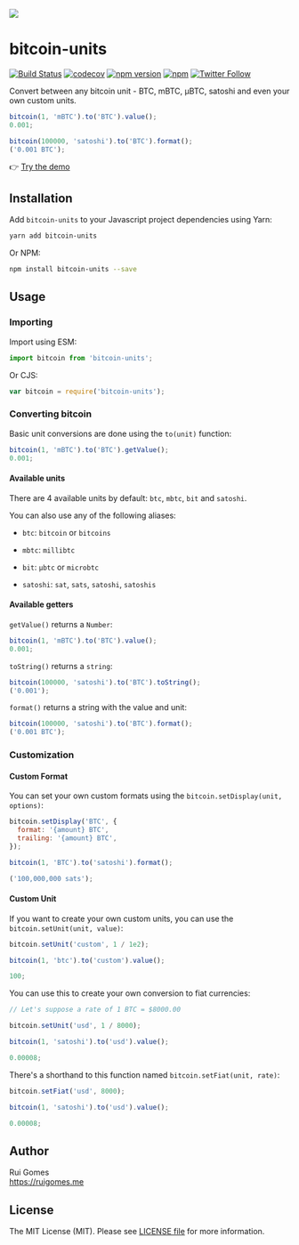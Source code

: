 ![](https://ruigomes.me/bitcoin-units.png?v=2)

# bitcoin-units

[![Build Status](https://img.shields.io/travis/ruigomeseu/bitcoin-units.svg)](https://travis-ci.org/ruigomeseu/bitcoin-units)
[![codecov](https://img.shields.io/codecov/c/github/ruigomeseu/bitcoin-units.svg)](https://codecov.io/gh/ruigomeseu/bitcoin-units)
[![npm version](https://badge.fury.io/js/bitcoin-units.svg)](https://badge.fury.io/js/bitcoin-units)
[![npm](https://img.shields.io/npm/dt/bitcoin-units.svg)](https://www.npmjs.com/package/bitcoin-units)
[![Twitter Follow](https://img.shields.io/twitter/follow/8bitgomes.svg?style=social)](https://twitter.com/8bitgomes)

Convert between any bitcoin unit - BTC, mBTC, μBTC, satoshi and even your own custom units.

```js
bitcoin(1, 'mBTC').to('BTC').value();
0.001;

bitcoin(100000, 'satoshi').to('BTC').format();
('0.001 BTC');
```

👉 [Try the demo](https://ruigomeseu.github.io/bitcoin-units/)

## Installation

Add `bitcoin-units` to your Javascript project dependencies using Yarn:

```bash
yarn add bitcoin-units
```

Or NPM:

```bash
npm install bitcoin-units --save
```

## Usage

### Importing

Import using ESM:

```js
import bitcoin from 'bitcoin-units';
```

Or CJS:

```js
var bitcoin = require('bitcoin-units');
```

### Converting bitcoin

Basic unit conversions are done using the `to(unit)` function:

```js
bitcoin(1, 'mBTC').to('BTC').getValue();
0.001;
```

#### Available units

There are 4 available units by default:
`btc`, `mbtc`, `bit` and `satoshi`.

You can also use any of the following aliases:

- `btc`: `bitcoin` or `bitcoins`

- `mbtc`: `millibtc`

- `bit`: `μbtc` or `microbtc`

- `satoshi`: `sat`, `sats`, `satoshi`, `satoshis`

#### Available getters

`getValue()` returns a `Number`:

```js
bitcoin(1, 'mBTC').to('BTC').value();
0.001;
```

`toString()` returns a `string`:

```js
bitcoin(100000, 'satoshi').to('BTC').toString();
('0.001');
```

`format()` returns a string with the value and unit:

```js
bitcoin(100000, 'satoshi').to('BTC').format();
('0.001 BTC');
```

### Customization

#### Custom Format

You can set your own custom formats using the `bitcoin.setDisplay(unit, options)`:

```js
bitcoin.setDisplay('BTC', {
  format: '{amount} BTC',
  trailing: '{amount} BTC',
});

bitcoin(1, 'BTC').to('satoshi').format();

('100,000,000 sats');
```

#### Custom Unit

If you want to create your own custom units, you can use the `bitcoin.setUnit(unit, value)`:

```js
bitcoin.setUnit('custom', 1 / 1e2);

bitcoin(1, 'btc').to('custom').value();

100;
```

You can use this to create your own conversion to fiat currencies:

```js
// Let's suppose a rate of 1 BTC = $8000.00

bitcoin.setUnit('usd', 1 / 8000);

bitcoin(1, 'satoshi').to('usd').value();

0.00008;
```

There's a shorthand to this function named `bitcoin.setFiat(unit, rate)`:

```js
bitcoin.setFiat('usd', 8000);

bitcoin(1, 'satoshi').to('usd').value();

0.00008;
```

## Author

Rui Gomes  
https://ruigomes.me

## License

The MIT License (MIT). Please see [LICENSE file](https://github.com/ruigomeseu/bitcoin-units/blob/master/LICENSE.md) for more information.

